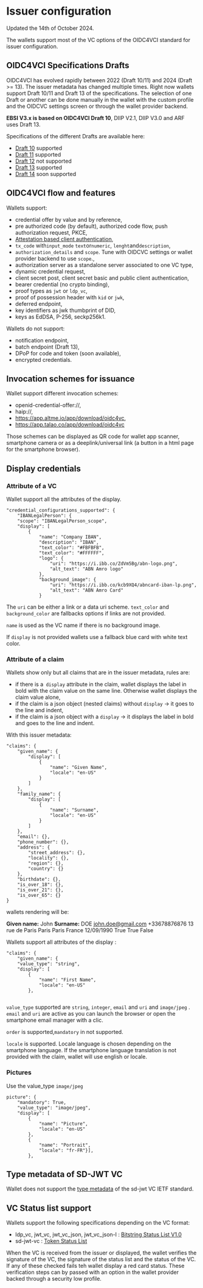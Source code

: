 # Issuer configuration

Updated the 14th of October 2024.

The wallets support most of the VC options of the OIDC4VCI standard for issuer configuration.

## OIDC4VCI Specifications Drafts

OIDC4VCI has evolved rapidly between 2022 (Draft 10/11) and 2024 (Draft >= 13). The issuer metadata has changed multiple times. Right now wallets support Draft 10/11 and Draft 13 of the specifications. The selection of one Draft or another can be done manually in the wallet with the custom profile and the OIDCVC settings screen or through the wallet provider backend.

**EBSI V3.x is based on OIDC4VCI Draft 10**, DIIP V2.1, DIIP V3.0 and ARF uses Draft 13.

Specifications of the different Drafts are available here:

* [Draft 10](https://openid.net/specs/openid-4-verifiable-credential-issuance-1_0-10.html) supported
* [Draft 11](https://openid.net/specs/openid-4-verifiable-credential-issuance-1_0-11.html) supported
* [Draft 12](https://openid.net/specs/openid-4-verifiable-credential-issuance-1_0-12.html) not supported
* [Draft 13](https://openid.net/specs/openid-4-verifiable-credential-issuance-1_0-13.html) supported
* [Draft 14](https://openid.net/specs/openid-4-verifiable-credential-issuance-1_0-14.html) soon supported

## OIDC4VCI flow and features

Wallets support:

* credential offer by value and by reference,
* pre authorized code (by default), authorized code flow, push authorization request, PKCE,
* [Attestation based client authentication](https://datatracker.ietf.org/doc/draft-ietf-oauth-attestation-based-client-auth/),
* `tx_code` with`input_mode` `text`or`numeric`, `lenght`and`description`,
* `authorization_details` and `scope`. Tune with OIDCVC settings or wallet provider backend to use `scope`.,
* authorization server as a standalone server associated to one VC type,
* dynamic credential request,
* client secret post, client secret basic and public client authentication,
* bearer credential (no crypto binding),
* proof types as `jwt` or `ldp_vc`,
* proof of possession header with `kid` or `jwk`,
* deferred endpoint,
* key identifiers as jwk thumbprint of DID,
* keys as EdDSA, P-256, seckp256k1.

Wallets do not support:

* notification endpoint,
* batch endpoint (Draft 13),
* DPoP for code and token (soon available),
* encrypted credentials.

## Invocation schemes for issuance

Wallet support different invocation schemes:

* openid-credential-offer://,
* haip://,
* https://app.altme.io/app/download/oidc4vc,
* https://app.talao.co/app/download/oidc4vc

Those schemes can be displayed as QR code for wallet app scanner, smartphone camera or as a deeplink/universal link (a button in a html page for the smartphone browser).

## Display credentials

### Attribute of a VC

Wallet support all the attributes of the display.

```
"credential_configurations_supported": {
    "IBANLegalPerson": {
    "scope": "IBANLegalPerson_scope",
    "display": [
        {
            "name": "Company IBAN",
            "description": "IBAN",
            "text_color": "#FBFBFB",
            "text_color": "#FFFFFF",
            "logo": {
                "uri": "https://i.ibb.co/ZdVm5Bg/abn-logo.png",
                "alt_text": "ABN Amro logo"
            },
            "background_image": {
                "uri": "https://i.ibb.co/kcb9XQ4/abncard-iban-lp.png",
                "alt_text": "ABN Amro Card"
            }
```

The `uri` can be either a link or a data uri scheme. `text_color` and `background_color` are fallbacks options if links are not provided.

`name` is used as the VC name if there is no background image.

If `display` is not provided wallets use a fallback blue card with white text color.

### Attribute of a claim

Wallets show only but all claims that are in the issuer metadata, rules are:

* if there is a` display` attribute in the claim, wallet displays the label in bold with the claim value on the same line. Otherwise wallet displays the claim value alone,
* if the claim is a json object (nested claims) without `display` -> it goes to the line and indent,
* if the claim is a json object with a `display` -> it displays the label in bold and goes to the line and indent.

With this issuer metadata:

```
"claims": {
    "given_name": {
        "display": [
            {
                "name": "Given Name",
                "locale": "en-US"
            }
        ]
    },
    "family_name": {
        "display": [
            {
                "name": "Surname",
                "locale": "en-US"
            }
        ]
    },
    "email": {},
    "phone_number": {},
    "address": {
        "street_address": {},
        "locality": {},
        "region": {},
        "country": {}
    },
    "birthdate": {},
    "is_over_18": {},
    "is_over_21": {},
    "is_over_65": {}
}
```

wallets rendering will be:

**Given name:** John
**Surname:** DOE
john.doe@gmail.com
+33678876876
   13 rue de Paris
   Paris 
   Paris
   France
12/09/1990
True
True
False

Wallets support all attributes of the display :

```
"claims": {
    "given_name": {
    "value_type": "string",
    "display": [
        {
            "name": "First Name",
            "locale": "en-US"
        },
   
```

`value_type` supported are `string`, `integer`, `email` and `uri` and `image/jpeg` . `email` and `uri` are active as you can launch the browser or open the smartphone email manager with a clic.

`order` is supported,`mandatory` in not supported.

`locale` is supported. Locale language is chosen depending on the smartphone language. If the smartphone language translation is not provided with the claim, wallet will use english or locale.

### Pictures

Use the value_type `image/jpeg`

```"
picture": {
    "mandatory": True,
    "value_type": "image/jpeg",
    "display": [
        {
            "name": "Picture",
            "locale": "en-US"
        },
        {
            "name": "Portrait",
            "locale": "fr-FR"}],
        },
```

## Type metadata of SD-JWT VC

Wallet does not support the [type metadata](https://www.ietf.org/archive/id/draft-ietf-oauth-sd-jwt-vc-05.html#name-type-metadata) of the sd-jwt VC IETF standard.

## VC Status list support

Wallets support the following specifications depending on the VC format:

* ldp_vc, jwt_vc, jwt_vc_json, jwt_vc_json-l : [Bitstring Status List V1.0](https://www.w3.org/TR/vc-bitstring-status-list/)
* sd-jwt-vc : [Token Status List](https://datatracker.ietf.org/doc/draft-ietf-oauth-status-list/)

When the VC is received from the issuer or displayed, the wallet verifies the signature of the VC, the signature of the status list and the status of the VC. If any of these checked fails teh wallet display a red card status. These verification steps can by passed with an option in the wallet provider backed through a security low profile.
